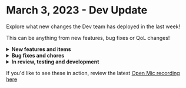 # March 3, 2023 - Dev Update

Explore what new changes the Dev team has deployed in the last week!

This can be anything from new features, bug fixes or QoL changes!

<details>

<summary><strong>New features and items</strong></summary>

* Add IdentityRiskEvent.Read.All to permission scope

</details>

<details>

<summary><strong>Bug fixes and chores</strong></summary>

* Fix cloning items with circular references

</details>

<details>

<summary><strong>In review, testing and development</strong></summary>

* Add timezone support for cron triggers
* Microsoft graph subscription triggers (QA)
* SonicWall NSM
* New Crowdstrike actions for Users and Detections (QA)
* Prevent double click on new workflow submit button resulting in multiple new workflows (QA)

</details>

If you'd like to see these in action, review the latest [Open Mic recording here](../roc-open-mics/2023-roc-open-mics/march-3rd-2023-new-webhooks-tracking-steam-deals-and-templates-oh-my.md)
